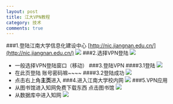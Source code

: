 ```yaml
---
layout: post
title: 江大VPN教程
category: 技术
comments: true
---
```

###1.登陆江南大学信息化建设中心
[http://nic.jiangnan.edu.cn/](http://nic.jiangnan.edu.cn/)
![](http://v2.freep.cn/3tb_1603211737427kfi512293.jpg)
###2.选择VPN登陆
![](http://v1.freep.cn/3tb_160321173741tnsb512293.jpg)
* 一般选择VPN登陆窗口（移动）
###3.登陆VPN
####3.1登陆
![](http://v1.freep.cn/3tb_160321173742r0lw512293.jpg)
* 在此页登陆 账号密码嘛~~~~
####3.2登陆成功
![](http://v2.freep.cn/3tb_160321173743oeln512293.jpg)
* 点击右上角**主页**进入
###4.进入江南大学校内网
![](http://v2.freep.cn/3tb_160321173744m34l512293.jpg)
###5.VPN应用
* 从图书馆进入知网免费下载东西
点击图书馆
![](http://v1.freep.cn/3tb_160321173744vs2e512293.jpg)
* 从数据库中进入知网
![](http://v2.freep.cn/3tb_160321173746y5wl512293.jpg)